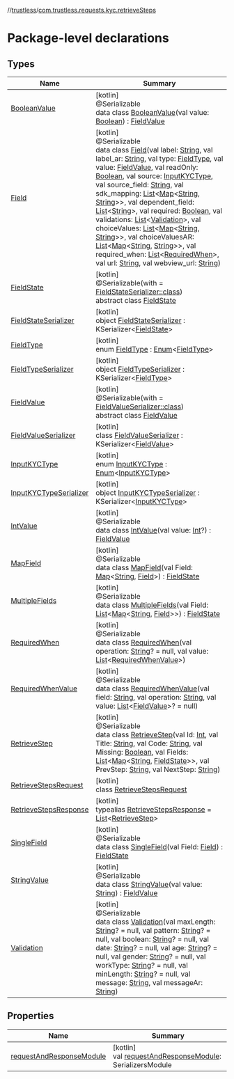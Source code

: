 //[trustless](../../index.md)/[com.trustless.requests.kyc.retrieveSteps](index.md)

# Package-level declarations

## Types

| Name | Summary |
|---|---|
| [BooleanValue](-boolean-value/index.md) | [kotlin]<br>@Serializable<br>data class [BooleanValue](-boolean-value/index.md)(val value: [Boolean](https://kotlinlang.org/api/latest/jvm/stdlib/kotlin/-boolean/index.html)) : [FieldValue](-field-value/index.md) |
| [Field](-field/index.md) | [kotlin]<br>@Serializable<br>data class [Field](-field/index.md)(val label: [String](https://kotlinlang.org/api/latest/jvm/stdlib/kotlin/-string/index.html), val label_ar: [String](https://kotlinlang.org/api/latest/jvm/stdlib/kotlin/-string/index.html), val type: [FieldType](-field-type/index.md), val value: [FieldValue](-field-value/index.md), val readOnly: [Boolean](https://kotlinlang.org/api/latest/jvm/stdlib/kotlin/-boolean/index.html), val source: [InputKYCType](-input-k-y-c-type/index.md), val source_field: [String](https://kotlinlang.org/api/latest/jvm/stdlib/kotlin/-string/index.html), val sdk_mapping: [List](https://kotlinlang.org/api/latest/jvm/stdlib/kotlin.collections/-list/index.html)&lt;[Map](https://kotlinlang.org/api/latest/jvm/stdlib/kotlin.collections/-map/index.html)&lt;[String](https://kotlinlang.org/api/latest/jvm/stdlib/kotlin/-string/index.html), [String](https://kotlinlang.org/api/latest/jvm/stdlib/kotlin/-string/index.html)&gt;&gt;, val dependent_field: [List](https://kotlinlang.org/api/latest/jvm/stdlib/kotlin.collections/-list/index.html)&lt;[String](https://kotlinlang.org/api/latest/jvm/stdlib/kotlin/-string/index.html)&gt;, val required: [Boolean](https://kotlinlang.org/api/latest/jvm/stdlib/kotlin/-boolean/index.html), val validations: [List](https://kotlinlang.org/api/latest/jvm/stdlib/kotlin.collections/-list/index.html)&lt;[Validation](-validation/index.md)&gt;, val choiceValues: [List](https://kotlinlang.org/api/latest/jvm/stdlib/kotlin.collections/-list/index.html)&lt;[Map](https://kotlinlang.org/api/latest/jvm/stdlib/kotlin.collections/-map/index.html)&lt;[String](https://kotlinlang.org/api/latest/jvm/stdlib/kotlin/-string/index.html), [String](https://kotlinlang.org/api/latest/jvm/stdlib/kotlin/-string/index.html)&gt;&gt;, val choiceValuesAR: [List](https://kotlinlang.org/api/latest/jvm/stdlib/kotlin.collections/-list/index.html)&lt;[Map](https://kotlinlang.org/api/latest/jvm/stdlib/kotlin.collections/-map/index.html)&lt;[String](https://kotlinlang.org/api/latest/jvm/stdlib/kotlin/-string/index.html), [String](https://kotlinlang.org/api/latest/jvm/stdlib/kotlin/-string/index.html)&gt;&gt;, val required_when: [List](https://kotlinlang.org/api/latest/jvm/stdlib/kotlin.collections/-list/index.html)&lt;[RequiredWhen](-required-when/index.md)&gt;, val url: [String](https://kotlinlang.org/api/latest/jvm/stdlib/kotlin/-string/index.html), val webview_url: [String](https://kotlinlang.org/api/latest/jvm/stdlib/kotlin/-string/index.html)) |
| [FieldState](-field-state/index.md) | [kotlin]<br>@Serializable(with = [FieldStateSerializer::class](-field-state-serializer/index.md))<br>abstract class [FieldState](-field-state/index.md) |
| [FieldStateSerializer](-field-state-serializer/index.md) | [kotlin]<br>object [FieldStateSerializer](-field-state-serializer/index.md) : KSerializer&lt;[FieldState](-field-state/index.md)&gt; |
| [FieldType](-field-type/index.md) | [kotlin]<br>enum [FieldType](-field-type/index.md) : [Enum](https://kotlinlang.org/api/latest/jvm/stdlib/kotlin/-enum/index.html)&lt;[FieldType](-field-type/index.md)&gt; |
| [FieldTypeSerializer](-field-type-serializer/index.md) | [kotlin]<br>object [FieldTypeSerializer](-field-type-serializer/index.md) : KSerializer&lt;[FieldType](-field-type/index.md)&gt; |
| [FieldValue](-field-value/index.md) | [kotlin]<br>@Serializable(with = [FieldValueSerializer::class](-field-value-serializer/index.md))<br>abstract class [FieldValue](-field-value/index.md) |
| [FieldValueSerializer](-field-value-serializer/index.md) | [kotlin]<br>class [FieldValueSerializer](-field-value-serializer/index.md) : KSerializer&lt;[FieldValue](-field-value/index.md)&gt; |
| [InputKYCType](-input-k-y-c-type/index.md) | [kotlin]<br>enum [InputKYCType](-input-k-y-c-type/index.md) : [Enum](https://kotlinlang.org/api/latest/jvm/stdlib/kotlin/-enum/index.html)&lt;[InputKYCType](-input-k-y-c-type/index.md)&gt; |
| [InputKYCTypeSerializer](-input-k-y-c-type-serializer/index.md) | [kotlin]<br>object [InputKYCTypeSerializer](-input-k-y-c-type-serializer/index.md) : KSerializer&lt;[InputKYCType](-input-k-y-c-type/index.md)&gt; |
| [IntValue](-int-value/index.md) | [kotlin]<br>@Serializable<br>data class [IntValue](-int-value/index.md)(val value: [Int](https://kotlinlang.org/api/latest/jvm/stdlib/kotlin/-int/index.html)?) : [FieldValue](-field-value/index.md) |
| [MapField](-map-field/index.md) | [kotlin]<br>@Serializable<br>data class [MapField](-map-field/index.md)(val Field: [Map](https://kotlinlang.org/api/latest/jvm/stdlib/kotlin.collections/-map/index.html)&lt;[String](https://kotlinlang.org/api/latest/jvm/stdlib/kotlin/-string/index.html), [Field](-field/index.md)&gt;) : [FieldState](-field-state/index.md) |
| [MultipleFields](-multiple-fields/index.md) | [kotlin]<br>@Serializable<br>data class [MultipleFields](-multiple-fields/index.md)(val Field: [List](https://kotlinlang.org/api/latest/jvm/stdlib/kotlin.collections/-list/index.html)&lt;[Map](https://kotlinlang.org/api/latest/jvm/stdlib/kotlin.collections/-map/index.html)&lt;[String](https://kotlinlang.org/api/latest/jvm/stdlib/kotlin/-string/index.html), [Field](-field/index.md)&gt;&gt;) : [FieldState](-field-state/index.md) |
| [RequiredWhen](-required-when/index.md) | [kotlin]<br>@Serializable<br>data class [RequiredWhen](-required-when/index.md)(val operation: [String](https://kotlinlang.org/api/latest/jvm/stdlib/kotlin/-string/index.html)? = null, val value: [List](https://kotlinlang.org/api/latest/jvm/stdlib/kotlin.collections/-list/index.html)&lt;[RequiredWhenValue](-required-when-value/index.md)&gt;) |
| [RequiredWhenValue](-required-when-value/index.md) | [kotlin]<br>@Serializable<br>data class [RequiredWhenValue](-required-when-value/index.md)(val field: [String](https://kotlinlang.org/api/latest/jvm/stdlib/kotlin/-string/index.html), val operation: [String](https://kotlinlang.org/api/latest/jvm/stdlib/kotlin/-string/index.html), val value: [List](https://kotlinlang.org/api/latest/jvm/stdlib/kotlin.collections/-list/index.html)&lt;[FieldValue](-field-value/index.md)&gt;? = null) |
| [RetrieveStep](-retrieve-step/index.md) | [kotlin]<br>@Serializable<br>data class [RetrieveStep](-retrieve-step/index.md)(val Id: [Int](https://kotlinlang.org/api/latest/jvm/stdlib/kotlin/-int/index.html), val Title: [String](https://kotlinlang.org/api/latest/jvm/stdlib/kotlin/-string/index.html), val Code: [String](https://kotlinlang.org/api/latest/jvm/stdlib/kotlin/-string/index.html), val Missing: [Boolean](https://kotlinlang.org/api/latest/jvm/stdlib/kotlin/-boolean/index.html), val Fields: [List](https://kotlinlang.org/api/latest/jvm/stdlib/kotlin.collections/-list/index.html)&lt;[Map](https://kotlinlang.org/api/latest/jvm/stdlib/kotlin.collections/-map/index.html)&lt;[String](https://kotlinlang.org/api/latest/jvm/stdlib/kotlin/-string/index.html), [FieldState](-field-state/index.md)&gt;&gt;, val PrevStep: [String](https://kotlinlang.org/api/latest/jvm/stdlib/kotlin/-string/index.html), val NextStep: [String](https://kotlinlang.org/api/latest/jvm/stdlib/kotlin/-string/index.html)) |
| [RetrieveStepsRequest](-retrieve-steps-request/index.md) | [kotlin]<br>class [RetrieveStepsRequest](-retrieve-steps-request/index.md) |
| [RetrieveStepsResponse](-retrieve-steps-response/index.md) | [kotlin]<br>typealias [RetrieveStepsResponse](-retrieve-steps-response/index.md) = [List](https://kotlinlang.org/api/latest/jvm/stdlib/kotlin.collections/-list/index.html)&lt;[RetrieveStep](-retrieve-step/index.md)&gt; |
| [SingleField](-single-field/index.md) | [kotlin]<br>@Serializable<br>data class [SingleField](-single-field/index.md)(val Field: [Field](-field/index.md)) : [FieldState](-field-state/index.md) |
| [StringValue](-string-value/index.md) | [kotlin]<br>@Serializable<br>data class [StringValue](-string-value/index.md)(val value: [String](https://kotlinlang.org/api/latest/jvm/stdlib/kotlin/-string/index.html)) : [FieldValue](-field-value/index.md) |
| [Validation](-validation/index.md) | [kotlin]<br>@Serializable<br>data class [Validation](-validation/index.md)(val maxLength: [String](https://kotlinlang.org/api/latest/jvm/stdlib/kotlin/-string/index.html)? = null, val pattern: [String](https://kotlinlang.org/api/latest/jvm/stdlib/kotlin/-string/index.html)? = null, val boolean: [String](https://kotlinlang.org/api/latest/jvm/stdlib/kotlin/-string/index.html)? = null, val date: [String](https://kotlinlang.org/api/latest/jvm/stdlib/kotlin/-string/index.html)? = null, val age: [String](https://kotlinlang.org/api/latest/jvm/stdlib/kotlin/-string/index.html)? = null, val gender: [String](https://kotlinlang.org/api/latest/jvm/stdlib/kotlin/-string/index.html)? = null, val workType: [String](https://kotlinlang.org/api/latest/jvm/stdlib/kotlin/-string/index.html)? = null, val minLength: [String](https://kotlinlang.org/api/latest/jvm/stdlib/kotlin/-string/index.html)? = null, val message: [String](https://kotlinlang.org/api/latest/jvm/stdlib/kotlin/-string/index.html), val messageAr: [String](https://kotlinlang.org/api/latest/jvm/stdlib/kotlin/-string/index.html)) |

## Properties

| Name | Summary |
|---|---|
| [requestAndResponseModule](request-and-response-module.md) | [kotlin]<br>val [requestAndResponseModule](request-and-response-module.md): SerializersModule |
